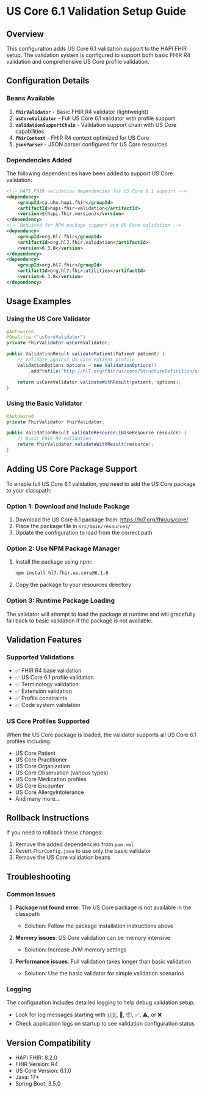 # US Core 6.1 Validation Setup Guide

## Overview

This configuration adds US Core 6.1 validation support to the HAPI FHIR setup. The validation system is configured to support both basic FHIR R4 validation and comprehensive US Core profile validation.

## Configuration Details

### Beans Available

1. **`fhirValidator`** - Basic FHIR R4 validator (lightweight)
2. **`usCoreValidator`** - Full US Core 6.1 validator with profile support
3. **`validationSupportChain`** - Validation support chain with US Core capabilities
4. **`fhirContext`** - FHIR R4 context optimized for US Core
5. **`jsonParser`** - JSON parser configured for US Core resources

### Dependencies Added

The following dependencies have been added to support US Core validation:

```xml
<!-- HAPI FHIR validation dependencies for US Core 6.1 support -->
<dependency>
    <groupId>ca.uhn.hapi.fhir</groupId>
    <artifactId>hapi-fhir-validation</artifactId>
    <version>${hapi.fhir.version}</version>
</dependency>
<!-- Required for NPM package support and US Core validation -->
<dependency>
    <groupId>org.hl7.fhir</groupId>
    <artifactId>org.hl7.fhir.validation</artifactId>
    <version>6.3.8</version>
</dependency>
<dependency>
    <groupId>org.hl7.fhir</groupId>
    <artifactId>org.hl7.fhir.utilities</artifactId>
    <version>6.3.8</version>
</dependency>
```

## Usage Examples

### Using the US Core Validator

```java
@Autowired
@Qualifier("usCoreValidator")
private FhirValidator usCoreValidator;

public ValidationResult validatePatient(Patient patient) {
    // Validate against US Core Patient profile
    ValidationOptions options = new ValidationOptions()
        .addProfile("http://hl7.org/fhir/us/core/StructureDefinition/us-core-patient");

    return usCoreValidator.validateWithResult(patient, options);
}
```

### Using the Basic Validator

```java
@Autowired
private FhirValidator fhirValidator;

public ValidationResult validateResource(IBaseResource resource) {
    // Basic FHIR R4 validation
    return fhirValidator.validateWithResult(resource);
}
```

## Adding US Core Package Support

To enable full US Core 6.1 validation, you need to add the US Core package to your classpath:

### Option 1: Download and Include Package

1. Download the US Core 6.1 package from: https://hl7.org/fhir/us/core/
2. Place the package file in `src/main/resources/`
3. Update the configuration to load from the correct path

### Option 2: Use NPM Package Manager

1. Install the package using npm:

   ```bash
   npm install hl7.fhir.us.core@6.1.0
   ```

2. Copy the package to your resources directory

### Option 3: Runtime Package Loading

The validator will attempt to load the package at runtime and will gracefully fall back to basic validation if the package is not available.

## Validation Features

### Supported Validations

- ✅ FHIR R4 base validation
- ✅ US Core 6.1 profile validation
- ✅ Terminology validation
- ✅ Extension validation
- ✅ Profile constraints
- ✅ Code system validation

### US Core Profiles Supported

When the US Core package is loaded, the validator supports all US Core 6.1 profiles including:

- US Core Patient
- US Core Practitioner
- US Core Organization
- US Core Observation (various types)
- US Core Medication profiles
- US Core Encounter
- US Core AllergyIntolerance
- And many more...

## Rollback Instructions

If you need to rollback these changes:

1. Remove the added dependencies from `pom.xml`
2. Revert `FhirConfig.java` to use only the basic validator
3. Remove the US Core validation beans

## Troubleshooting

### Common Issues

1. **Package not found error**: The US Core package is not available in the classpath

   - Solution: Follow the package installation instructions above

2. **Memory issues**: US Core validation can be memory intensive

   - Solution: Increase JVM memory settings

3. **Performance issues**: Full validation takes longer than basic validation
   - Solution: Use the basic validator for simple validation scenarios

### Logging

The configuration includes detailed logging to help debug validation setup:

- Look for log messages starting with 🇺🇸, 🎯, 📦, ✅, ⚠️, or ❌
- Check application logs on startup to see validation configuration status

## Version Compatibility

- HAPI FHIR: 8.2.0
- FHIR Version: R4
- US Core Version: 6.1.0
- Java: 17+
- Spring Boot: 3.5.0
